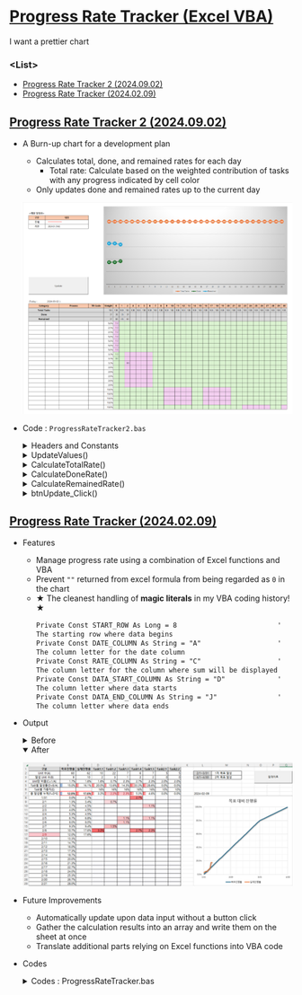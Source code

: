 # [Progress Rate Tracker (Excel VBA)](../../README.md#vba)

  I want a prettier chart


### \<List>

  - [Progress Rate Tracker 2 (2024.09.02)](#progress-rate-tracker-2-20240902)
  - [Progress Rate Tracker (2024.02.09)](#progress-rate-tracker-20240209)


## [Progress Rate Tracker 2 (2024.09.02)](#list)

  - A Burn-up chart for a development plan
    - Calculates total, done, and remained rates for each day
      - Total rate: Calculate based on the weighted contribution of tasks with any progress indicated by cell color
    - Only updates done and remained rates up to the current day
  
    ![Progress Rate Tracker 2](./Images/ProgressRateTracker_2.png)

  - Code : `ProgressRateTracker2.bas`
    <details>
      <summary>Headers and Constants</summary>

    ```vba
    Option Explicit
    ```
    ```vba
    ' Constants for the columns and rows used in the development plan tracking
    Private Const RATE_START_COL As String = "G"      ' Start column for the rate tracking
    Private Const RATE_END_COL As String = "AK"       ' End column for the rate tracking

    Private Const DAY_ROW As Long = 24                ' Row number where the day is stored
    Private Const TOTAL_ROW As Long = 25              ' Row number for total rate calculations
    Private Const DONE_ROW As Long = 26               ' Row number for done rate calculations
    Private Const REMAINED_ROW As Long = 27           ' Row number for remained rate calculations

    Private Const WEIGHT_COL As String = "F"          ' Column to determine the last row of data
    Private Const DATA_START_ROW As Long = 28         ' Row number where the data starts

    Private Const TODAY_LOC As String = "C23"         ' Cell location where the current day is stored
    ```
    </details>
    <details>
      <summary>UpdateValues()</summary>

    ```vba
    ' Subroutine to update the progress tracking values
    Private Sub UpdateValues()

        Dim rateStartColNum As Long                   ' Column number where rate tracking starts
        Dim rateEndColNum As Long                     ' Column number where rate tracking ends
        Dim updateRangeString As String               ' String to store the range for updates
        Dim dataLastRowNum As Long                    ' Last row number with data
        Dim currentDay As Long                        ' Current day extracted from TODAY_LOC

        ' Convert column letters to column numbers
        rateStartColNum = Range(RATE_START_COL & ":" & RATE_START_COL).Column
        rateEndColNum = Range(RATE_END_COL & ":" & RATE_END_COL).Column

        ' Define the range to be cleared before updating values
        updateRangeString = RATE_START_COL & DONE_ROW & ":" & RATE_END_COL & REMAINED_ROW
        Range(updateRangeString).ClearContents

        ' Find the last row of data in the WEIGHT_COL column
        dataLastRowNum = Cells(DATA_START_ROW, WEIGHT_COL).End(xlDown).Row

        ' Get the current day from the TODAY_LOC cell
        currentDay = Day(Range(TODAY_LOC).value)

        Dim col As Long
        ' Loop through each column between rateStartColNum and rateEndColNum
        For col = rateStartColNum To rateEndColNum
            ' Calculate total rate for the column
            Cells(TOTAL_ROW, col) = CalculateTotalRate(col, dataLastRowNum)

            ' Only calculate done and remained rates if the day is on or before the current day
            If Cells(DAY_ROW, col).value <= currentDay Then
                Cells(DONE_ROW, col) = CalculateDoneRate(col, rateStartColNum, dataLastRowNum)
                Cells(REMAINED_ROW, col) = CalculateRemainedRate(col, rateStartColNum, dataLastRowNum)
            End If
        Next col

    End Sub
    ```
    </details>
    <details>
      <summary>CalculateTotalRate()</summary>

    ```vba
    ' Function to calculate the total rate for a specific column
    ' Parameters:
    '   - col: Column number for which the total rate is calculated
    '   - lastRowNum: Last row number with data
    ' Returns:
    '   - The calculated total rate for the column
    Private Function CalculateTotalRate(col As Long, lastRowNum As Long) As Double

        Dim value As Double                           ' Stores the total rate value
        Dim rowNum As Long                            ' Row counter

        ' Loop through each row in the data range
        For rowNum = DATA_START_ROW To lastRowNum
            ' Only consider cells with background color (non-empty)
            If Cells(rowNum, col).Interior.ColorIndex > 0 Then
                value = value + Cells(rowNum, WEIGHT_COL).value * 100
            End If
        Next rowNum

        CalculateTotalRate = value

    End Function
    ```
    </details>
    <details>
      <summary>CalculateDoneRate()</summary>

    ```vba
    ' Function to calculate the done rate for a specific column
    ' Parameters:
    '   - col: Column number for which the done rate is calculated
    '   - startColNum: Column number where rate tracking starts
    '   - lastRowNum: Last row number with data
    ' Returns:
    '   - The calculated done rate for the column
    Private Function CalculateDoneRate(col As Long, startColNum As Long, lastRowNum As Long) As Double

        Dim value As Double                           ' Stores the done rate value

        ' Calculate the sum product of the weight and progress in the column
        value = WorksheetFunction.SumProduct( _
                    Range(Cells(DATA_START_ROW, WEIGHT_COL), Cells(lastRowNum, WEIGHT_COL)), _
                    Range(Cells(DATA_START_ROW, col), Cells(lastRowNum, col)) _
                ) * 100

        ' Add the done rate from the previous column if applicable
        If col > startColNum Then
            value = value + Cells(DONE_ROW, col - 1).value
        End If

        CalculateDoneRate = value

    End Function
    ```
    </details>
    <details>
      <summary>CalculateRemainedRate()</summary>

    ```vba
    ' Function to calculate the remained rate for a specific column
    ' Parameters:
    '   - col: Column number for which the remained rate is calculated
    '   - startColNum: Column number where rate tracking starts
    '   - lastRowNum: Last row number with data
    ' Returns:
    '   - The calculated remained rate for the column
    Private Function CalculateRemainedRate(col As Long, startColNum As Long, lastRowNum As Long) As Double

        Dim value As Double                           ' Stores the remained rate value

        ' Calculate the remained rate as the difference between total and done rates
        value = Cells(TOTAL_ROW, col).value - Cells(DONE_ROW, col).value

        CalculateRemainedRate = value

    End Function
    ```
    </details>
    <details>
      <summary>btnUpdate_Click()</summary>

    ```vba
    ' Subroutine called when the update button is clicked
    ' This subroutine changes Excel's calculation mode to manual before updating values
    ' for performance reasons and restores it back to automatic afterward.
    Private Sub btnUpdate_Click()
        Application.Calculation = xlManual            ' Set calculation to manual for performance
            Call UpdateValues
        Application.Calculation = xlAutomatic         ' Restore calculation to automatic

    End Sub
    ```
    </details>


## [Progress Rate Tracker (2024.02.09)](#list)

  - Features
    - Manage progress rate using a combination of Excel functions and VBA
    - Prevent `""` returned from excel formula from being regarded as `0` in the chart
    - ★ The cleanest handling of **magic literals** in my VBA coding history! ★
      ```vba
      Private Const START_ROW As Long = 8                         ' The starting row where data begins
      Private Const DATE_COLUMN As String = "A"                   ' The column letter for the date column
      Private Const RATE_COLUMN As String = "C"                   ' The column letter for the column where sum will be displayed
      Private Const DATA_START_COLUMN As String = "D"             ' The column letter where data starts
      Private Const DATA_END_COLUMN As String = "J"               ' The column letter where data ends
      ```

  - Output
    <details>
      <summary>Before</summary>

      `C9` : `=IF(TODAY()>=A9,SUM(D9:J9)+C8,"")`

      ![Progress Rate Tracker (Before 1)](./Images/ProgressRateTracker_Before_1.png)

      `C9` : `=SUM(D9:J9)+C8`

      ![Progress Rate Tracker (Before 2)](./Images/ProgressRateTracker_Before_2.png)
    </details>
    <details open="">
      <summary>After</summary>

      ![Progress Rate Tracker (After)](./Images/ProgressRateTracker_After.png)
    </details>

  - Future Improvements
    - Automatically update upon data input without a button click
    - Gather the calculation results into an array and write them on the sheet at once
    - Translate additional parts relying on Excel functions into VBA code

  - Codes
    <details>
      <summary>Codes : ProgressRateTracker.bas</summary>

    ```vba
    Option Explicit
    ```
    ```vba
    Private Const START_ROW As Long = 8                         ' The starting row where data begins
    Private Const DATE_COLUMN As String = "A"                   ' The column letter for the date column
    Private Const RATE_COLUMN As String = "C"                   ' The column letter for the column where sum will be displayed
    Private Const DATA_START_COLUMN As String = "D"             ' The column letter where data starts
    Private Const DATA_END_COLUMN As String = "J"               ' The column letter where data ends
    ```
    ```vba
    Private Sub UpdateSumValues()
        ' Summary: Main procedure to update the sums
        
        Dim ws As Worksheet                                     ' The current worksheet
        Dim lastRow As Long                                     ' The last row where data exists
        Dim rateRange As String                                 ' The range where sums will be displayed

        ' Set the current active sheet
        Set ws = ThisWorkbook.ActiveSheet

        ' Find the last row where data exists
        lastRow = ws.Cells(ws.Rows.Count, DATE_COLUMN).End(xlUp).Row

        ' Set and clear the range where sums will be displayed
        rateRange = RATE_COLUMN & START_ROW & ":" & RATE_COLUMN & lastRow
        ws.Range(rateRange).ClearContents

        ' Get the current date
        Dim currentDate As Date
        currentDate = Date

        ' Iterate through each row to calculate and assign sums
        Dim i As Long
        For i = START_ROW To lastRow
            If ws.Cells(i, DATE_COLUMN).Value <= currentDate Then
                Call CalculateAndAssignSum(ws, i)
            End If
        Next i

    End Sub
    ```
    ```vba
    Private Sub CalculateAndAssignSum(ws As Worksheet, rowNumber As Long)
        ' Summary: Procedure to calculate and assign sum for each row
        
        Dim sumValue As Double                                  ' Variable to store the sum value
        Dim dataRange As Range                                  ' Range where data exists

        ' Set the range where data exists
        Set dataRange = ws.Range(DATA_START_COLUMN & rowNumber & ":" & DATA_END_COLUMN & rowNumber)

        ' Calculate sum including sum from previous row if applicable
        If rowNumber > START_ROW Then
            sumValue = Application.WorksheetFunction.Sum(dataRange) + _
                      Application.WorksheetFunction.Sum(ws.Range(RATE_COLUMN & (rowNumber - 1)))
        Else
            ' Calculate sum excluding sum from previous row for the first row
            sumValue = Application.WorksheetFunction.Sum(dataRange)
        End If

        ' Assign the sum value to the respective column in the current row
        ws.Cells(rowNumber, RATE_COLUMN).Value = sumValue

    End Sub
    ```
    ```vba
    Private Sub btnUpdate_Click()
        ' Summary: Procedure called when the update button is clicked
        
        ' Change calculation to manual for performance improvement
        Application.Calculation = xlManual
            Call UpdateSumValues
        Application.Calculation = xlAutomatic

    End Sub
    ```
    </details>
